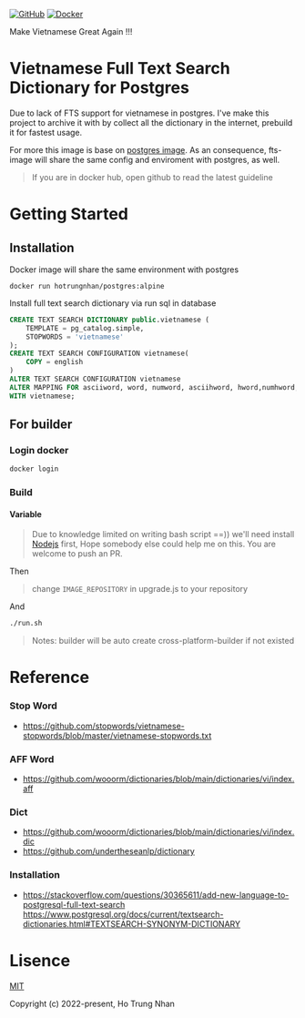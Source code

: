 
[![GitHub](https://img.shields.io/badge/github-%23121011.svg?style=for-the-badge&logo=github&logoColor=white)](https://github.com/hotrungnhan/docker_postgres_fts_vietnamese)
[![Docker](https://img.shields.io/badge/docker-%230db7ed.svg?style=for-the-badge&logo=docker&logoColor=white)](https://hub.docker.com/repository/docker/hotrungnhan/postgres)


Make Vietnamese Great Again !!!
# Vietnamese Full Text Search Dictionary for Postgres
Due to lack of FTS support for vietnamese in postgres. I've make this project to archive it with by collect all the dictionary in the internet, prebuild it for fastest usage.

For more this image is base on [postgres image](https://hub.docker.com/_/postgres). As an consequence, fts-image will share the same config and enviroment with postgres, as well.


> If you are in docker hub, open github to read the latest guideline
# Getting Started 
## Installation
Docker image will share the same environment with postgres
```docker
docker run hotrungnhan/postgres:alpine
```
Install full text search dictionary via run sql in database
```sql
CREATE TEXT SEARCH DICTIONARY public.vietnamese (
    TEMPLATE = pg_catalog.simple,
    STOPWORDS = 'vietnamese'
);
CREATE TEXT SEARCH CONFIGURATION vietnamese(
    COPY = english
)
ALTER TEXT SEARCH CONFIGURATION vietnamese 
ALTER MAPPING FOR asciiword, word, numword, asciihword, hword,numhword, hword_asciipart ,hword_part, hword_numpart, uint, email
WITH vietnamese;
```

## For builder
### Login docker
```bash
docker login
```
### Build 
#### Variable 

> Due to knowledge limited on writing bash script ==)) we'll need install [Nodejs](https://nodejs.org/en/) first, Hope somebody else could help me on this. You are welcome to push an PR.

Then

> change `IMAGE_REPOSITORY` in upgrade.js to your repository
>
And
```bash
./run.sh
```
> Notes: builder will be auto create cross-platform-builder if not existed

# Reference
### Stop Word
* https://github.com/stopwords/vietnamese-stopwords/blob/master/vietnamese-stopwords.txt

### AFF Word

* https://github.com/wooorm/dictionaries/blob/main/dictionaries/vi/index.aff
### Dict 
* https://github.com/wooorm/dictionaries/blob/main/dictionaries/vi/index.dic
* https://github.com/undertheseanlp/dictionary

### Installation 
* https://stackoverflow.com/questions/30365611/add-new-language-to-postgresql-full-text-search
https://www.postgresql.org/docs/current/textsearch-dictionaries.html#TEXTSEARCH-SYNONYM-DICTIONARY

# Lisence
[MIT](https://opensource.org/licenses/MIT)

Copyright (c) 2022-present, Ho Trung Nhan